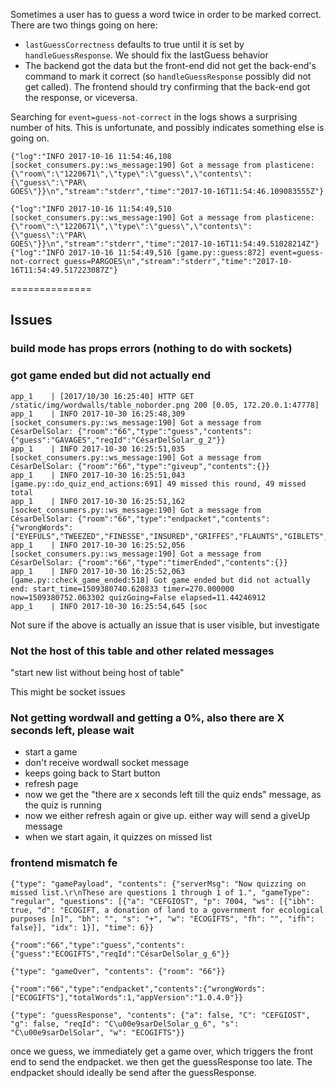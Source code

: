 Sometimes a user has to guess a word twice in order to be marked correct. There are two things going on here:

- `lastGuessCorrectness` defaults to true until it is set by `handleGuessResponse`. We should fix the lastGuess behavior
- The backend got the data but the front-end did not get the back-end's command to mark it correct (so `handleGuessResponse` possibly did not get called). The frontend should try confirming that the back-end got the response, or viceversa.

Searching for `event=guess-not-correct` in the logs shows a surprising number of hits. This is unfortunate, and possibly indicates something else is going on.

```
{"log":"INFO 2017-10-16 11:54:46,108 [socket_consumers.py::ws_message:190] Got a message from plasticene: {\"room\":\"1220671\",\"type\":\"guess\",\"contents\":{\"guess\":\"PAR\
GOES\"}}\n","stream":"stderr","time":"2017-10-16T11:54:46.109083555Z"}

{"log":"INFO 2017-10-16 11:54:49,510 [socket_consumers.py::ws_message:190] Got a message from plasticene: {\"room\":\"1220671\",\"type\":\"guess\",\"contents\":{\"guess\":\"PAR\
GOES\"}}\n","stream":"stderr","time":"2017-10-16T11:54:49.51028214Z"}
{"log":"INFO 2017-10-16 11:54:49,516 [game.py::guess:872] event=guess-not-correct guess=PARGOES\n","stream":"stderr","time":"2017-10-16T11:54:49.517223087Z"}
```


==============

## Issues

### build mode has props errors (nothing to do with sockets)

### got game ended but did not actually end

```
app_1    | [2017/10/30 16:25:40] HTTP GET /static/img/wordwalls/table_noborder.png 200 [0.05, 172.20.0.1:47778]
app_1    | INFO 2017-10-30 16:25:48,309 [socket_consumers.py::ws_message:190] Got a message from CésarDelSolar: {"room":"66","type":"guess","contents":{"guess":"GAVAGES","reqId":"CésarDelSolar_g_2"}}
app_1    | INFO 2017-10-30 16:25:51,035 [socket_consumers.py::ws_message:190] Got a message from CésarDelSolar: {"room":"66","type":"giveup","contents":{}}
app_1    | INFO 2017-10-30 16:25:51,043 [game.py::do_quiz_end_actions:691] 49 missed this round, 49 missed total
app_1    | INFO 2017-10-30 16:25:51,162 [socket_consumers.py::ws_message:190] Got a message from CésarDelSolar: {"room":"66","type":"endpacket","contents":{"wrongWords":["EYEFULS","TWEEZED","FINESSE","INSURED","GRIFFES","FLAUNTS","GIBLETS","PIFFLED","LUNIEST","LUTEINS","UTENSIL","HAFIZES","BROTHEL","MOOCHER","WEBFOOT","VOCALIC","NODDIES","FLYPAST","MINTING","HODDENS","SHODDEN","STUPEFY","DEMERGE","EMERGED","BLANKIE","OVERSEE","QUASSES","BOSTONS","SILKILY","POWDERS","ELITISM","LIMIEST","LIMITES","EXUVIAE","ENJOYED","JOCKISH","BEGULFS","AVIATED","STIGMAS","ARGYLLS","BRADAWL","ECTOPIA","SOLUNAR","TAKAHES","HOLDING","YELLING","TRAVOIS","VIATORS","EREPSIN","REPINES","LACTATE","EPONYMS","WORSETS","DOGSKIN","CAIMANS","MANIACS","YTTRIUM","COUNTRY"],"totalWords":59,"appVersion":"1.0.4.0"}}
app_1    | INFO 2017-10-30 16:25:52,056 [socket_consumers.py::ws_message:190] Got a message from CésarDelSolar: {"room":"66","type":"timerEnded","contents":{}}
app_1    | INFO 2017-10-30 16:25:52,063 [game.py::check_game_ended:518] Got game ended but did not actually end: start_time=1509380740.620833 timer=270.000000 now=1509380752.063302 quizGoing=False elapsed=11.44246912
app_1    | INFO 2017-10-30 16:25:54,645 [soc
```

Not sure if the above is actually an issue that is user visible, but investigate


### Not the host of this table and other related messages

"start new list without being host of table"

This might be socket issues


### Not getting wordwall and getting a 0%, also there are X seconds left, please wait

- start a game
- don't receive wordwall socket message
- keeps going back to Start button
- refresh page
- now we get the "there are x seconds left till the quiz ends" message, as the quiz is running
- now we either refresh again or give up. either way will send a giveUp message
- when we start again, it quizzes on missed list

### frontend mismatch fe

```
{"type": "gamePayload", "contents": {"serverMsg": "Now quizzing on missed list.\r\nThese are questions 1 through 1 of 1.", "gameType": "regular", "questions": [{"a": "CEFGIOST", "p": 7004, "ws": [{"ibh": true, "d": "ECOGIFT, a donation of land to a government for ecological purposes [n]", "bh": "", "s": "+", "w": "ECOGIFTS", "fh": "", "ifh": false}], "idx": 1}], "time": 6}}

{"room":"66","type":"guess","contents":{"guess":"ECOGIFTS","reqId":"CésarDelSolar_g_6"}}

{"type": "gameOver", "contents": {"room": "66"}}

{"room":"66","type":"endpacket","contents":{"wrongWords":["ECOGIFTS"],"totalWords":1,"appVersion":"1.0.4.0"}}

{"type": "guessResponse", "contents": {"a": false, "C": "CEFGIOST", "g": false, "reqId": "C\u00e9sarDelSolar_g_6", "s": "C\u00e9sarDelSolar", "w": "ECOGIFTS"}}

```
once we guess, we immediately get a game over, which triggers the front end to send the endpacket. we then get the guessResponse too late. The endpacket should ideally be send after the guessResponse.



